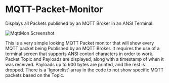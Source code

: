 # MQTT-Packet-Monitor
Displays all Packets published by an MQTT Broker in an ANSI Terminal.

![MqttMon Screenshot](/MQTT_Packet-Monitor.PNG)<br>

This is a very simple looking MQTT Packet monitor that will show every MQTT packet being Published by an MQTT Broker. It requires the use of a terminal screen that supports ANSI contorl
characters in order to work. Packet Topic and Payloads are displayed, along with a timestamp of when it was received. Payloads up to 600 bytes are printed, and the rest is dropped. 
There is a 'Ignorelist' array in the code to not show specific MQTT packets based on the Topic.

